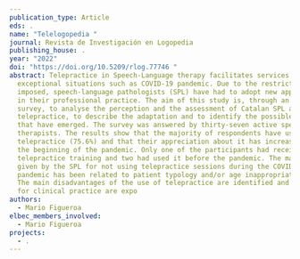 ```yaml
---
publication_type: Article
eds: .
name: "Telelogopedia "
journal: Revista de Investigación en Logopedia
publishing_house: .
year: "2022"
doi: "https://doi.org/10.5209/rlog.77746 "
abstract: Telepractice in Speech-Language therapy facilitates services in
  exceptional situations such as COVID-19 pandemic. Due to the restrictions
  imposed, speech-language pathologists (SPL) have had to adopt new approaches
  in their professional practice. The aim of this study is, through an online
  survey, to analyse the perception and the assessment of Catalan SPL about
  telepractice, to describe the adaptation and to identify the possible problems
  that have emerged. The survey was answered by thirty-seven active speech
  therapists. The results show that the majority of respondents have used
  telepractice (75.6%) and that their appreciation about it has increased since
  the beginning of the pandemic. Only one of the participants had received
  telepractice training and two had used it before the pandemic. The main reason
  given by the SPL for not using telepractice sessions during the COVID-19
  pandemic has been related to patient typology and/or age inappropriateness.
  The main disadvantages of the use of telepractice are identified and proposals
  for clinical practice are expo
authors:
  - Mario Figueroa
elbec_members_involved:
  - Mario Figueroa
projects:
  - .
---
```

